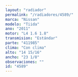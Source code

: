 ```yaml
---
layout: "radiador"
permalink: "/radiadores/4589/"
marca: "Nissan"
modelo: "Tiida"
ano: "2011"
motor: "L4 1.6 1.8"
transmision: "Estándar"
parte: "411985"
clima: "Con clima"
alto: "14 15/16"
ancho: "23 1/8"
observaciones: ""
id: "4589"
---
```


